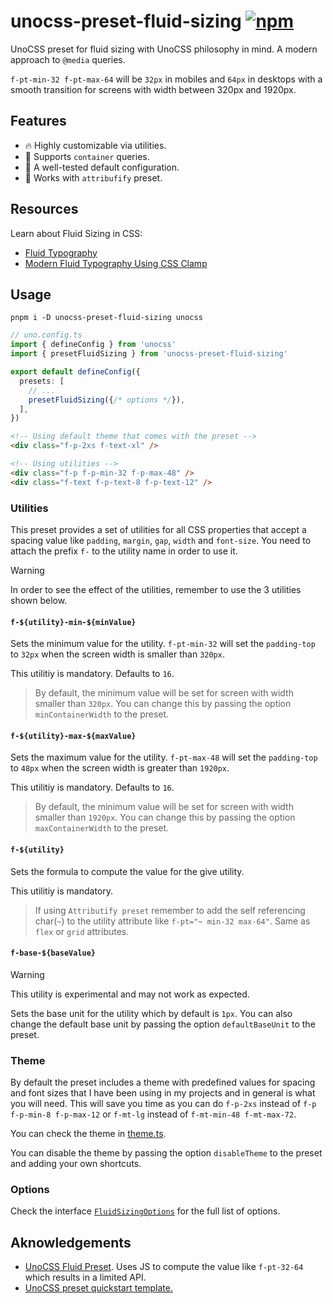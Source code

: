 # unocss-preset-fluid-sizing [![npm](https://img.shields.io/npm/v/unocss-preset-fluid-sizing)](https://npmjs.com/package/unocss-preset-fluid-sizing)

UnoCSS preset for fluid sizing with UnoCSS philosophy in mind. A modern approach to `@media` queries.

`f-pt-min-32 f-pt-max-64` will be `32px` in mobiles and `64px` in desktops with a smooth transition for screens with width between 320px and 1920px.

## Features

- 🔥 Highly customizable via utilities.
- 📏 Supports `container` queries.
- 💅 A well-tested default configuration.
- 🙈 Works with `attribufify` preset.

## Resources

Learn about Fluid Sizing in CSS:

- [Fluid Typography](https://css-tricks.com/snippets/css/fluid-typography/)
- [Modern Fluid Typography Using CSS Clamp](https://www.smashingmagazine.com/2022/01/modern-fluid-typography-css-clamp/)

## Usage
```shell
pnpm i -D unocss-preset-fluid-sizing unocss
```

```ts
// uno.config.ts
import { defineConfig } from 'unocss'
import { presetFluidSizing } from 'unocss-preset-fluid-sizing'

export default defineConfig({
  presets: [
    // ...
    presetFluidSizing({/* options */}),
  ],
})
```

```html
<!-- Using default theme that comes with the preset -->
<div class="f-p-2xs f-text-xl" />

<!-- Using utilities -->
<div class="f-p f-p-min-32 f-p-max-48" />
<div class="f-text f-p-text-8 f-p-text-12" />
```

### Utilities

This preset provides a set of utilities for all CSS properties that accept a spacing value like `padding`, `margin`, `gap`, `width` and `font-size`. You need to attach the prefix `f-` to the utility name in order to use it.

> [!WARNING]
> In order to see the effect of the utilities, remember to use the 3 utilities shown below.

#### `f-${utility}-min-${minValue}`

Sets the minimum value for the utility. `f-pt-min-32` will set the `padding-top` to `32px` when the screen width is smaller than `320px`.

This utilitiy is mandatory. Defaults to `16`.

> By default, the minimum value will be set for screen with width smaller than `320px`. You can change this by passing the option `minContainerWidth` to the preset.

#### `f-${utility}-max-${maxValue}`

Sets the maximum value for the utility. `f-pt-max-48` will set the `padding-top` to `48px` when the screen width is greater than `1920px`.

This utilitiy is mandatory. Defaults to `16`.

> By default, the minimum value will be set for screen with width smaller than `1920px`. You can change this by passing the option `maxContainerWidth` to the preset.

#### `f-${utility}`

Sets the formula to compute the value for the give utility.

This utilitiy is mandatory.

> If using `Attributify preset` remember to add the self referencing char(`~`) to the utility attribute like `f-pt="~ min-32 max-64"`. Same as `flex` or `grid` attributes.

#### `f-base-${baseValue}`

> [!WARNING]
> This utility is experimental and may not work as expected.

Sets the base unit for the utility which by default is `1px`. You can also change the default base unit by passing the option `defaultBaseUnit` to the preset.

### Theme

By default the preset includes a theme with predefined values for spacing and font sizes that I have been using in my projects and in general is what you will need. This will save you time as you can do `f-p-2xs` instead of `f-p f-p-min-8 f-p-max-12` or `f-mt-lg` instead of `f-mt-min-48 f-mt-max-72`.

You can check the theme in [theme.ts](./src/theme.ts).

You can disable the theme by passing the option `disableTheme` to the preset and adding your own shortcuts.

### Options

Check the interface [`FluidSizingOptions`](./src/index.ts) for the full list of options.

## Aknowledgements

- [UnoCSS Fluid Preset](https://renatomoor.github.io/unocss-preset-fluid/). Uses JS to compute the value like `f-pt-32-64` which results in a limited API.
- [UnoCSS preset quickstart template.](https://github.com/unocss-community/unocss-preset-starter)

